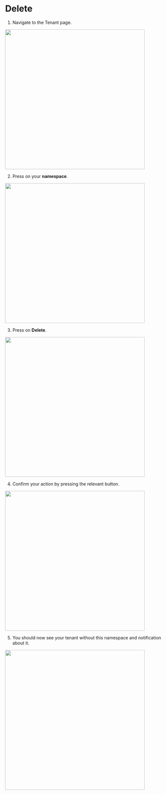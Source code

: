 # Delete

1. Navigate to the Tenant page.
  <img style="width: 450px" src="./assets/step-1.png" />

2. Press on your **namespace**.
  <img style="width: 450px" src="./assets/step-2.png" />

3. Press on **Delete**.
  <img style="width: 450px" src="./assets/step-3.png" />

4. Сonfirm your action by pressing the relevant button.
  <img style="width: 450px" src="./assets/step-4.png" />

5. You should now see your tenant without this namespace and notification about it.
  <img style="width: 450px" src="./assets/step-5.png" />
